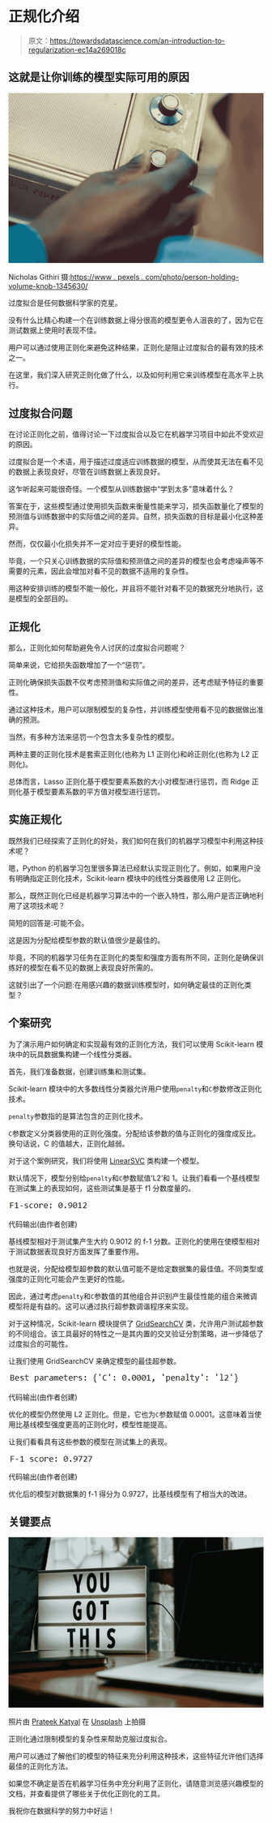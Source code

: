 # 正规化介绍

> 原文：<https://towardsdatascience.com/an-introduction-to-regularization-ec14a269018c>

## 这就是让你训练的模型实际可用的原因

![](img/698608e4f41a745fef65dfab7d3a62a8.png)

Nicholas Githiri 摄:[https://www . pexels . com/photo/person-holding-volume-knob-1345630/](https://www.pexels.com/photo/person-holding-volume-knob-1345630/)

过度拟合是任何数据科学家的克星。

没有什么比精心构建一个在训练数据上得分很高的模型更令人沮丧的了，因为它在测试数据上使用时表现不佳。

用户可以通过使用正则化来避免这种结果，正则化是阻止过度拟合的最有效的技术之一。

在这里，我们深入研究正则化做了什么，以及如何利用它来训练模型在高水平上执行。

## 过度拟合问题

在讨论正则化之前，值得讨论一下过度拟合以及它在机器学习项目中如此不受欢迎的原因。

过度拟合是一个术语，用于描述过度适应训练数据的模型，从而使其无法在看不见的数据上表现良好，尽管在训练数据上表现良好。

这乍听起来可能很奇怪。一个模型从训练数据中“学到太多”意味着什么？

答案在于，这些模型通过使用损失函数来衡量性能来学习，损失函数量化了模型的预测值与训练数据中的实际值之间的差异。自然，损失函数的目标是最小化这种差异。

然而，仅仅最小化损失并不一定对应于更好的模型性能。

毕竟，一个只关心训练数据的实际值和预测值之间的差异的模型也会考虑噪声等不需要的元素，因此会增加对看不见的数据不适用的复杂性。

用这种安排训练的模型不能一般化，并且将不能针对看不见的数据充分地执行，这是模型的全部目的。

## 正规化

那么，正则化如何帮助避免令人讨厌的过度拟合问题呢？

简单来说，它给损失函数增加了一个“惩罚”。

正则化确保损失函数不仅考虑预测值和实际值之间的差异，还考虑赋予特征的重要性。

通过这种技术，用户可以限制模型的复杂性，并训练模型使用看不见的数据做出准确的预测。

当然，有多种方法来惩罚一个包含太多复杂性的模型。

两种主要的正则化技术是套索正则化(也称为 L1 正则化)和岭正则化(也称为 L2 正则化)。

总体而言，Lasso 正则化基于模型要素系数的大小对模型进行惩罚，而 Ridge 正则化基于模型要素系数的平方值对模型进行惩罚。

## 实施正规化

既然我们已经探索了正则化的好处，我们如何在我们的机器学习模型中利用这种技术呢？

嗯，Python 的机器学习包里很多算法已经默认实现正则化了。例如，如果用户没有明确指定正则化技术，Scikit-learn 模块中的线性分类器使用 L2 正则化。

那么，既然正则化已经是机器学习算法中的一个嵌入特性，那么用户是否正确地利用了这项技术呢？

简短的回答是:可能不会。

这是因为分配给模型参数的默认值很少是最佳的。

毕竟，不同的机器学习任务在正则化的类型和强度方面有所不同，正则化是确保训练好的模型在看不见的数据上表现良好所需的。

这就引出了一个问题:在用感兴趣的数据训练模型时，如何确定最佳的正则化类型？

## 个案研究

为了演示用户如何确定和实现最有效的正则化方法，我们可以使用 Scikit-learn 模块中的玩具数据集构建一个线性分类器。

首先，我们准备数据，创建训练集和测试集。

Scikit-learn 模块中的大多数线性分类器允许用户使用`penalty`和`C`参数修改正则化技术。

`penalty`参数指的是算法包含的正则化技术。

`C`参数定义分类器使用的正则化强度。分配给该参数的值与正则化的强度成反比。换句话说，C 的值越大，正则化越弱。

对于这个案例研究，我们将使用 [LinearSVC](https://scikit-learn.org/stable/modules/generated/sklearn.svm.LinearSVC.html) 类构建一个模型。

默认情况下，模型分别给`penalty`和`C`参数赋值‘L2’和 1。让我们看看一个基线模型在测试集上的表现如何，这些测试集是基于 f1 分数度量的。

![](img/ab7e234adccdfe170ba9555e35a031da.png)

代码输出(由作者创建)

基线模型相对于测试集产生大约 0.9012 的 f-1 分数。正则化的使用在使模型相对于测试数据表现良好方面发挥了重要作用。

也就是说，分配给模型超参数的默认值可能不是给定数据集的最佳值。不同类型或强度的正则化可能会产生更好的性能。

因此，通过考虑`penalty`和`C`参数值的其他组合并识别产生最佳性能的组合来微调模型将是有益的。这可以通过执行超参数调谐程序来实现。

对于这种情况，Scikit-learn 模块提供了 [GridSearchCV](https://scikit-learn.org/stable/modules/generated/sklearn.model_selection.GridSearchCV.html) 类，允许用户测试超参数的不同组合。该工具最好的特性之一是其内置的交叉验证分割策略，进一步降低了过度拟合的可能性。

让我们使用 GridSearchCV 来确定模型的最佳超参数。

![](img/c7bb863852be18f4871fc843e4fd8351.png)

代码输出(由作者创建)

优化的模型仍然使用 L2 正则化。但是，它也为`C`参数赋值 0.0001。这意味着当使用比基线模型强度更高的正则化时，模型性能提高。

让我们看看具有这些参数的模型在测试集上的表现。

![](img/f4f5a7deaef23f531a41a1e2e07312c8.png)

代码输出(由作者创建)

优化后的模型对数据集的 f-1 得分为 0.9727，比基线模型有了相当大的改进。

## 关键要点

![](img/a1aa880d895b93de0fd51069ec2838de.png)

照片由 [Prateek Katyal](https://unsplash.com/@prateekkatyal?utm_source=medium&utm_medium=referral) 在 [Unsplash](https://unsplash.com?utm_source=medium&utm_medium=referral) 上拍摄

正则化通过限制模型的复杂性来帮助克服过度拟合。

用户可以通过了解他们的模型的特征来充分利用这种技术，这些特征允许他们选择最佳的正则化方法。

如果您不确定是否在机器学习任务中充分利用了正则化，请随意浏览感兴趣模型的文档，并查看提供了哪些关于优化正则化的工具。

我祝你在数据科学的努力中好运！